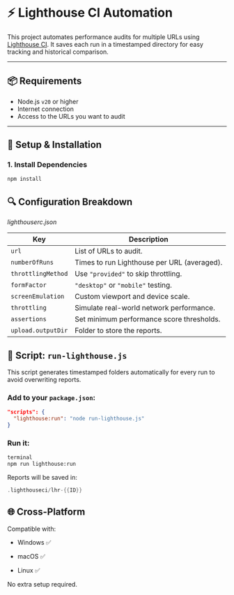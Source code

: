# ⚡ Lighthouse CI Automation

This project automates performance audits for multiple URLs using [Lighthouse CI](https://github.com/GoogleChrome/lighthouse-ci). It saves each run in a timestamped directory for easy tracking and historical comparison.

---

## 📦 Requirements

- Node.js `v20` or higher
- Internet connection
- Access to the URLs you want to audit

---

## 🚀 Setup & Installation

### 1. Install Dependencies

```bash
npm install
```

## 🔍 Configuration Breakdown

_lighthouserc.json_

| Key                | Description                                 |
| ------------------ | ------------------------------------------- |
| `url`              | List of URLs to audit.                      |
| `numberOfRuns`     | Times to run Lighthouse per URL (averaged). |
| `throttlingMethod` | Use `"provided"` to skip throttling.        |
| `formFactor`       | `"desktop"` or `"mobile"` testing.          |
| `screenEmulation`  | Custom viewport and device scale.           |
| `throttling`       | Simulate real-world network performance.    |
| `assertions`       | Set minimum performance score thresholds.   |
| `upload.outputDir` | Folder to store the reports.                |


## 📁 Script: `run-lighthouse.js`

This script generates timestamped folders automatically for every run to avoid overwriting reports.

### Add to your `package.json`:

```json
"scripts": {
  "lighthouse:run": "node run-lighthouse.js"
}
```

### Run it:

```bash
terminal
npm run lighthouse:run
```

Reports will be saved in:

```swift
.lighthouseci/lhr-{{ID}}
```


## 🌐 Cross-Platform

Compatible with:

* Windows ✅

* macOS ✅

* Linux ✅

No extra setup required.
